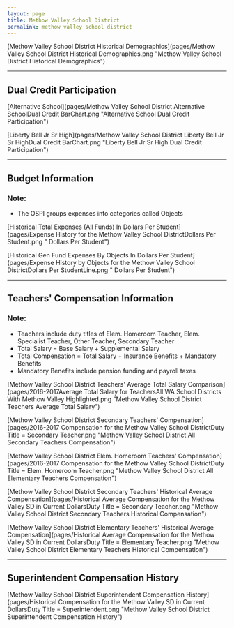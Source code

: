```yaml
---
layout: page
title: Methow Valley School District
permalink: methow valley school district
---
```



[Methow Valley School District Historical Demographics](pages/Methow Valley School District Historical Demographics.png "Methow Valley School District Historical Demographics")

___

## Dual Credit Participation

[Alternative School](pages/Methow Valley School District Alternative SchoolDual Credit BarChart.png "Alternative School Dual Credit Participation")

[Liberty Bell Jr Sr High](pages/Methow Valley School District Liberty Bell Jr Sr HighDual Credit BarChart.png "Liberty Bell Jr Sr High Dual Credit Participation")


___

## Budget Information
### Note:
- The OSPI groups expenses into categories called Objects

[Historical Total Expenses (All Funds) In Dollars Per Student](pages/Expense History for the Methow Valley School DistrictDollars Per Student.png " Dollars Per Student")

[Historical Gen Fund Expenses By Objects In Dollars Per Student](pages/Expense History by Objects for the Methow Valley School DistrictDollars Per StudentLine.png " Dollars Per Student")


___

## Teachers' Compensation Information
### Note:
- Teachers include duty titles of Elem. Homeroom Teacher, Elem. Specialist Teacher, Other Teacher, Secondary Teacher
- Total Salary = Base Salary + Supplemental Salary
- Total Compensation = Total Salary + Insurance Benefits + Mandatory Benefits
- Mandatory Benefits include pension funding and payroll taxes

[Methow Valley School District Teachers' Average Total Salary Comparison](pages/2016-2017Average Total Salary for TeachersAll WA School Districts With Methow Valley Highlighted.png "Methow Valley School District Teachers Average Total Salary")

[Methow Valley School District Secondary Teachers' Compensation](pages/2016-2017 Compensation for the Methow Valley School DistrictDuty Title = Secondary Teacher.png "Methow Valley School District All Secondary Teachers Compensation")

[Methow Valley School District Elem. Homeroom Teachers' Compensation](pages/2016-2017 Compensation for the Methow Valley School DistrictDuty Title = Elem. Homeroom Teacher.png "Methow Valley School District All Elementary Teachers Compensation")

[Methow Valley School District Secondary Teachers' Historical Average Compensation](pages/Historical Average Compensation for the Methow Valley SD in Current DollarsDuty Title = Secondary Teacher.png "Methow Valley School District Secondary Teachers Historical Compensation")

[Methow Valley School District Elementary Teachers' Historical Average Compensation](pages/Historical Average Compensation for the Methow Valley SD in Current DollarsDuty Title = Elementary Teacher.png "Methow Valley School District Elementary Teachers Historical Compensation")


___

## Superintendent Compensation History

[Methow Valley School District Superintendent Compensation History](pages/Historical Compensation for the Methow Valley SD in Current DollarsDuty Title = Superintendent.png "Methow Valley School District Superintendent Compensation History")

